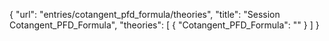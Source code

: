 {
    "url": "entries/cotangent_pfd_formula/theories",
    "title": "Session Cotangent_PFD_Formula",
    "theories": [
        {
            "Cotangent_PFD_Formula": ""
        }
    ]
}